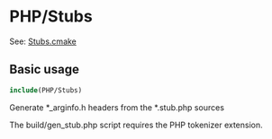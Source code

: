 # PHP/Stubs

See: [Stubs.cmake](https://github.com/petk/php-build-system/blob/master/cmake/cmake/modules/PHP/Stubs.cmake)

## Basic usage

```cmake
include(PHP/Stubs)
```

Generate *_arginfo.h headers from the *.stub.php sources

The build/gen_stub.php script requires the PHP tokenizer extension.
